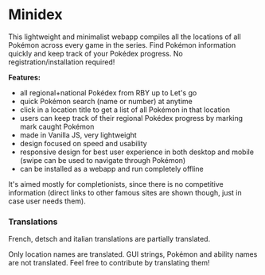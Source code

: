 # Minidex
This lightweight and minimalist webapp compiles all the locations of all Pokémon across every game in the series. Find Pokémon information quickly and keep track of your Pokédex progress. No registration/installation required!

**Features:**
* all regional+national Pokédex from RBY up to Let's go
* quick Pokémon search (name or number) at anytime
* click in a location title to get a list of all Pokémon in that location
* users can keep track of their regional Pokédex progress by marking mark caught Pokémon
* made in Vanilla JS, very lightweight
* design focused on speed and usability
* responsive design for best user experience in both desktop and mobile (swipe can be used to navigate through Pokémon)
* can be installed as a webapp and run completely offline

It's aimed mostly for completionists, since there is no competitive information (direct links to other famous sites are shown though, just in case user needs them).

### Translations ###
French, detsch and italian translations are partially translated.

Only location names are translated. GUI strings, Pokémon and ability names are not translated. Feel free to contribute by translating them!

